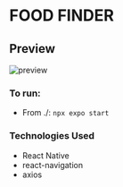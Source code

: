 # FOOD FINDER

## Preview

![preview](/assets/demo.gif)

### To run:

- From ./: `npx expo start`

### Technologies Used

- React Native
- react-navigation
- axios
